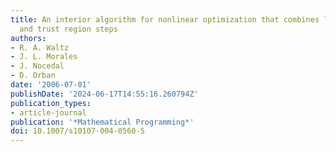 ```yaml
---
title: An interior algorithm for nonlinear optimization that combines line search
  and trust region steps
authors:
- R. A. Waltz
- J. L. Morales
- J. Nocedal
- D. Orban
date: '2006-07-01'
publishDate: '2024-06-17T14:55:16.260794Z'
publication_types:
- article-journal
publication: '*Mathematical Programming*'
doi: 10.1007/s10107-004-0560-5
---
```

